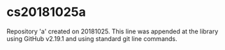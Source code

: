 # cs20181025a
Repository 'a' created on 20181025.
This line was appended at the library using GitHub v2.19.1 and using standard git line commands.

